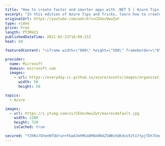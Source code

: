 ```yaml
---
title: "How to create faster and smarter apps with .NET 5 | Azure Tips and Tricks"
excerpt: "In this edition of Azure Tips and Tricks, learn how to create faster and smarter apps with .NET 5.   For more tips and tricks, visit: https://aka.ms/azuretipsandtricks  Get started with 12 months of free services and $200 USD in credit. Create your free account today with Microsoft Azure: https://aka.ms/att/free"
originalUrl: https://youtube.com/watch?v=CEUov9wuZwY
type: video
price: Free
length: PT3M42S
publishedDateTime: 2021-02-23T16:09:25Z
heat: 50

featuredContent: "<iframe width=\"800\" height=\"500\" frameborder=\"0\" src=\"https://www.youtube.com/embed/CEUov9wuZwY\" allow=\"accelerometer; autoplay; encrypted-media; gyroscope; picture-in-picture\" allowfullscreen></iframe>"

provider:
  name: Microsoft
  domain: microsoft.com
  images:
    - url: https://everyday-cc.github.io/azure/assets/images/organizations/microsoft.com-50x50.jpg
      width: 50
      height: 50

topics:
  - Azure

images:
  - url: https://i.ytimg.com/vi/CEUov9wuZwY/maxresdefault.jpg
    width: 1280
    height: 720
    isCached: true

secured: "Y2hRx7GheeNfQUrun+FbadJmhMUa8M8e0N4ZSWBshQKdos9Jto7tpjTbh7Uog9vgux/gb4Rc76AKOAvY301iWZj16yPtu+liG8S9IspGvG6WTW3iTCv2rXxjS88OvqLecjrrRvBfqn20yQd+LNPdKieWL4oJKqXnzydwz4vUQXl4+EOsBBpbRKpp2KOWV6jU8rP6q4QjG77AIIaBBE3Z/ZwskzcuayedDV8+zd5UboHYAnObTgl7lDtT+cuzrQ2tIYLX7wV4mvy/6TYBMbXLGBIO0wqIprdP0naAfzazZenfI9rXpYCTZ10lVhnpnrN6qLoKSM9QBF4xEQtJ0IcouorX+t2O5FZnR8+HIn8tCftWtBrZUSlTJXAcr9GPK5sLpOsCXDr570PPn7C5fgXFQ60ynDjj4Uh/ipn5d1oxuq0=;kqRmj5JwYrbQWOfgtsS5Hw=="
---
```


